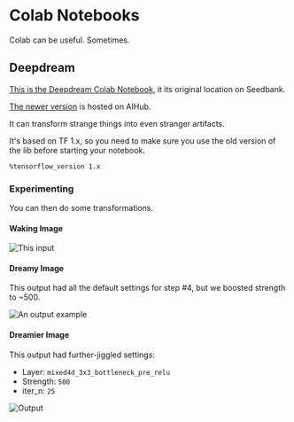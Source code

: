 # Colab Notebooks

Colab can be useful.  Sometimes.

## Deepdream

[This is the Deepdream Colab Notebook](https://research.google.com/seedbank/seed/deepdream), it its original location on Seedbank.

[The newer version](https://aihub.cloud.google.com/p/products%2Ff9e8fc11-ad0f-410a-bebe-2482066ce570) is hosted on AIHub.

It can transform strange things into even stranger artifacts.

It's based on TF 1.x, so you need to make sure you use the old version of the lib before starting your notebook.

`%tensorflow_version 1.x`

### Experimenting

You can then do some transformations.


#### Waking Image

![This input](https://user-images.githubusercontent.com/38859656/78388122-78d1dc00-75ae-11ea-819b-626d608970ee.jpg)


#### Dreamy Image

This output had all the default settings for step #4, but we boosted strength to ~500.

![An output example](https://user-images.githubusercontent.com/38859656/78389969-bf750580-75b1-11ea-8ef4-9b295657588a.jpeg)

#### Dreamier Image

This output had further-jiggled settings:

- Layer: `mixed4d_3x3_bottleneck_pre_relu`
- Strength: `500`
- iter_n: `25`

![Output](https://user-images.githubusercontent.com/38859656/78391770-04e70200-75b5-11ea-8451-06236a9036c2.jpeg)
